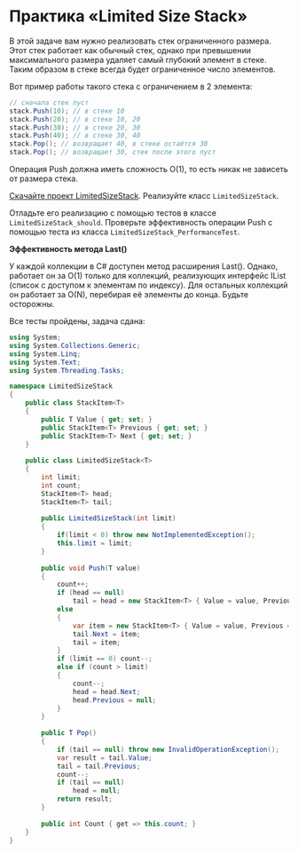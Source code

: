 # Практика «Limited Size Stack»

В этой задаче вам нужно реализовать стек ограниченного размера. Этот стек работает как обычный стек, однако при превышении максимального размера удаляет самый глубокий элемент в стеке. Таким образом в стеке всегда будет ограниченное число элементов.

Вот пример работы такого стека с ограничением в 2 элемента:

```cs
// сначала стек пуст
stack.Push(10); // в стеке 10
stack.Push(20); // в стеке 10, 20
stack.Push(30); // в стеке 20, 30
stack.Push(40); // в стеке 30, 40
stack.Pop(); // возвращает 40, в стеке остаётся 30
stack.Pop(); // возвращает 30, стек после этого пуст
```

Операция Push должна иметь сложность O(1), то есть никак не зависеть от размера стека.

[Скачайте проект LimitedSizeStack](LimitedSizeStack.zip). Реализуйте класс `LimitedSizeStack`.

Отладьте его реализацию с помощью тестов в классе `LimitedSizeStack_should`. Проверьте эффективность операции Push с помощью теста из класса `LimitedSizeStack_PerformanceTest`.

**Эффективность метода Last()**

У каждой коллекции в C# доступен метод расширения Last(). Однако, работает он за O(1) только для коллекций, реализующих интерфейс IList (список с доступом к элементам по индексу). Для остальных коллекций он работает за O(N), перебирая её элементы до конца. Будьте осторожны.


Все тесты пройдены, задача сдана:
```cs
using System;
using System.Collections.Generic;
using System.Linq;
using System.Text;
using System.Threading.Tasks;

namespace LimitedSizeStack
{
    public class StackItem<T>
    {
        public T Value { get; set; }
        public StackItem<T> Previous { get; set; }
        public StackItem<T> Next { get; set; }
    }
   
    public class LimitedSizeStack<T>
    {
        int limit;
        int count;
        StackItem<T> head;
        StackItem<T> tail;
   
        public LimitedSizeStack(int limit)
        {
            if(limit < 0) throw new NotImplementedException();
            this.limit = limit;
        }
   
        public void Push(T value)
        {
            count++;
            if (head == null)
                tail = head = new StackItem<T> { Value = value, Previous = null, Next = null };
            else
            {
                var item = new StackItem<T> { Value = value, Previous = tail, Next = null};
                tail.Next = item;
                tail = item;
            }
            if (limit == 0) count--;
            else if (count > limit)
            {
                count--;
                head = head.Next;
                head.Previous = null;
            }
        }
   
        public T Pop()
        {
            if (tail == null) throw new InvalidOperationException();
            var result = tail.Value;
            tail = tail.Previous;
            count--;
            if (tail == null)
                head = null;
            return result;
        }
   
        public int Count { get => this.count; }
    }
}
```
